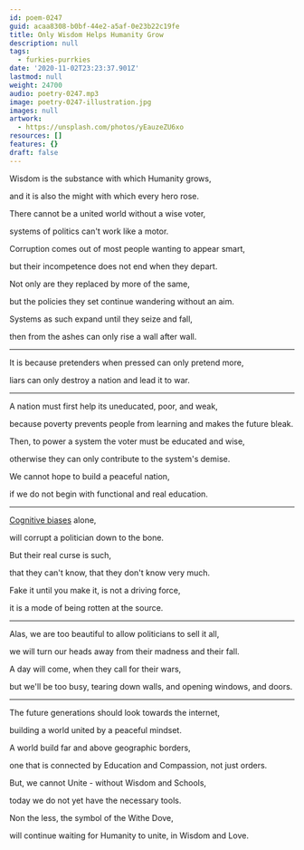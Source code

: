 ```yaml
---
id: poem-0247
guid: acaa8308-b0bf-44e2-a5af-0e23b22c19fe
title: Only Wisdom Helps Humanity Grow
description: null
tags:
  - furkies-purrkies
date: '2020-11-02T23:23:37.901Z'
lastmod: null
weight: 24700
audio: poetry-0247.mp3
image: poetry-0247-illustration.jpg
images: null
artwork:
  - https://unsplash.com/photos/yEauzeZU6xo
resources: []
features: {}
draft: false
---
```


Wisdom is the substance with which Humanity grows,

and it is also the might with which every hero rose.

There cannot be a united world without a wise voter,

systems of politics can't work like a motor.

Corruption comes out of most people wanting to appear smart,

but their incompetence does not end when they depart.

Not only are they replaced by more of the same,

but the policies they set continue wandering without an aim.

Systems as such expand until they seize and fall,

then from the ashes can only rise a wall after wall.

---

It is because pretenders when pressed can only pretend more,

liars can only destroy a nation and lead it to war.

---

A nation must first help its uneducated, poor, and weak,

because poverty prevents people from learning and makes the future bleak.

Then, to power a system the voter must be educated and wise,

otherwise they can only contribute to the system's demise.

We cannot hope to build a peaceful nation,

if we do not begin with functional and real education.

---

[Cognitive biases](https://en.wikipedia.org/wiki/List_of_cognitive_biases) alone,

will corrupt a politician down to the bone.

But their real curse is such,

that they can't know, that they don't know very much.

Fake it until you make it, is not a driving force,

it is a mode of being rotten at the source.

---

Alas, we are too beautiful to allow politicians to sell it all,

we will turn our heads away from their madness and their fall.

A day will come, when they call for their wars,

but we'll be too busy, tearing down walls, and opening windows, and doors.

---

The future generations should look towards the internet,

building a world united by a peaceful mindset.

A world build far and above geographic borders,

one that is connected by Education and Compassion, not just orders.

But, we cannot Unite - without Wisdom and Schools,

today we do not yet have the necessary tools.

Non the less, the symbol of the Withe Dove,

will continue waiting for Humanity to unite, in Wisdom and Love.

